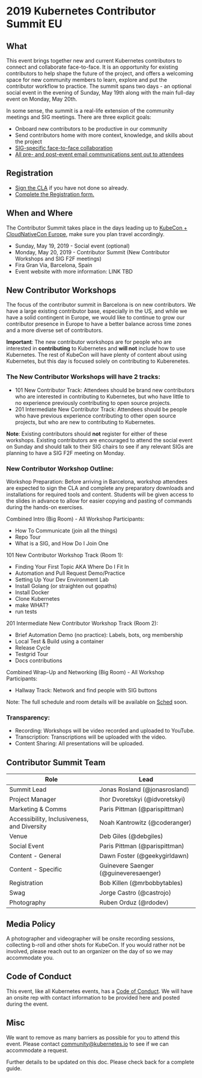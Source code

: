 # 2019 Kubernetes Contributor Summit EU

## What

This event brings together new and current Kubernetes contributors to connect and collaborate face-to-face. It is an opportunity for existing contributors to help shape the future of the project, and offers a welcoming space for new community members to learn, explore and put the contributor workflow to practice. The summit spans two days - an optional social event in the evening of Sunday, May 19th along with the main full-day event on Monday, May 20th.

In some sense, the summit is a real-life extension of the community meetings and SIG meetings. There are three explicit goals:

 - Onboard new contributors to be productive in our community
 - Send contributors home with more context, knowledge, and skills about the project
 - [SIG-specific face-to-face collaboration](sig-f2f-guidelines.md)
 - [All pre- and post-event email communications sent out to attendees](communications.md)


## Registration

 - [Sign the CLA](/CLA.md) if you have not done so already.
 - [Complete the Registration form.](https://events.linuxfoundation.org/events/contributor-summit-europe-2019/register/)

## When and Where

The Contributor Summit takes place in the days leading up to [KubeCon + CloudNativeCon Europe](https://events.linuxfoundation.org/events/kubecon-cloudnativecon-europe-2019/), make sure you plan travel accordingly.

 - Sunday, May 19, 2019 - Social event (optional)
 - Monday, May 20, 2019 - Contributor Summit (New Contributor Workshops and SIG F2F meetings)
 - Fira Gran Via, Barcelona, Spain
 - Event website with more information: LINK TBD

## New Contributor Workshops

The focus of the contributor summit in Barcelona is on new contributors. We have a large existing contributor base, especially in the US, and while we have a solid contingent in Europe, we would like to continue to grow our contributor presence in Europe to have a better balance across time zones and a more diverse set of contributors.

**Important**: The new contributor workshops are for people who are interested in **contributing** to Kubernetes and **will not** include how to use Kubernetes. The rest of KubeCon will have plenty of content about using Kubernetes, but this day is focused solely on contributing to Kuberenetes.

### The New Contributor Workshops will have 2 tracks:

* 101 New Contributor Track: Attendees should be brand new contributors who are interested in contributing to Kubernetes, but who have little to no experience previously contributing to open source projects.
* 201 Intermediate New Contributor Track: Attendees should be people who have previous experience contributing to other open source projects, but who are new to contributing to Kubernetes.

**Note**: Existing contributors should **not** register for either of these workshops. Existing contributors are encouraged to attend the social event on Sunday and should talk to their SIG chairs to see if any relevant SIGs are planning to have a SIG F2F meeting on Monday.

### New Contributor Workshop Outline:

Workshop Preparation: Before arriving in Barcelona, workshop attendees are expected to sign the CLA and complete any preparatory downloads and installations for required tools and content. Students will be given access to the slides in advance to allow for easier copying and pasting of commands during the hands-on exercises.


Combined Intro (Big Room) - All Workshop Participants:

* How To Communicate (join all the things)
* Repo Tour
* What is a SIG, and How Do I Join One

101 New Contributor Workshop Track (Room 1):

* Finding Your First Topic AKA Where Do I Fit In
* Automation and Pull Request Demo/Practice
* Setting Up Your Dev Environment Lab
* Install Golang (or straighten out gopaths)
* Install Docker
* Clone Kubernetes
* make WHAT?
* run tests

201 Intermediate New Contributor Workshop Track (Room 2):

* Brief Automation Demo (no practice): Labels, bots, org membership
* Local Test & Build using a container
* Release Cycle
* Testgrid Tour
* Docs contributions

Combined Wrap-Up and Networking (Big Room) - All Workshop Participants:

* Hallway Track: Network and find people with SIG buttons

Note: The full schedule and room details will be available on [Sched](https://contsummiteu19.sched.com/) soon.

### Transparency:

* Recording: Workshops will be video recorded and uploaded to YouTube.
* Transcription: Transcriptions will be uploaded with the video.
* Content Sharing: All presentations will be uploaded.

## Contributor Summit Team


| Role  | Lead |
| ------------- | ------------- |
| Summit Lead  | Jonas Rosland (@jonasrosland)  |
| Project Manager  | Ihor Dvoretskyi (@idvoretskyi)  |
| Marketing & Comms  | Paris Pittman (@parispittman)  |
| Accessibility, Inclusiveness, and Diversity  | Noah Kantrowitz (@coderanger)  |
| Venue  | Deb Giles (@debgiles)  |
| Social Event  | Paris Pittman (@parispittman)  |
| Content - General  | Dawn Foster (@geekygirldawn) |
| Content - Specific  | Guinevere Saenger (@guineveresaenger)  |
| Registration  | Bob Killen (@mrbobbytables)  |
| Swag   | Jorge Castro (@castrojo)
| Photography  | Ruben Orduz (@rdodev)  |


## Media Policy

A photographer and videographer will be onsite recording sessions, collecting b-roll and other shots for KubeCon. If you would rather not be involved, please reach out to an organizer on the day of so we may accommodate you.


## Code of Conduct

This event, like all Kubernetes events, has a [Code of Conduct](/code-of-conduct.md). We will have an onsite rep with contact information to be provided here and posted during the event.


## Misc
We want to remove as many barriers as possible for you to attend this event. Please contact community@kubernetes.io to see if we can accommodate a request.

Further details to be updated on this doc. Please check back for a complete guide.
